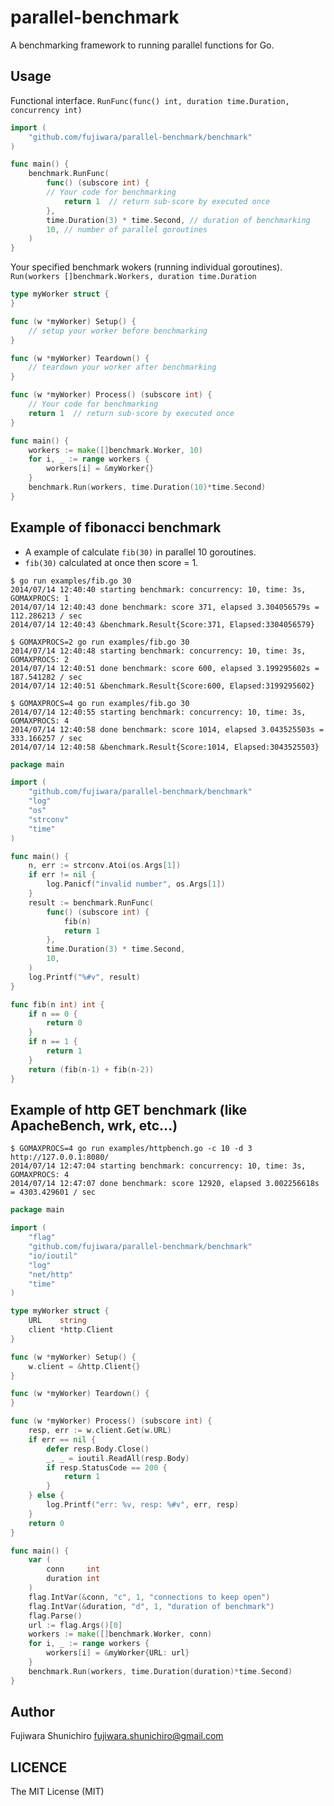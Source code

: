parallel-benchmark
=============

A benchmarking framework to running parallel functions for Go.

Usage
-----

Functional interface.
`RunFunc(func() int, duration time.Duration, concurrency int)`

```go
import (
	"github.com/fujiwara/parallel-benchmark/benchmark"
)

func main() {
	benchmark.RunFunc(
		func() (subscore int) {
		// Your code for benchmarking
			return 1  // return sub-score by executed once
		},
		time.Duration(3) * time.Second, // duration of benchmarking
		10, // number of parallel goroutines
	)
}
```

Your specified benchmark wokers (running individual goroutines).
`Run(workers []benchmark.Workers, duration time.Duration`

```go
type myWorker struct {
}

func (w *myWorker) Setup() {
	// setup your worker before benchmarking
}

func (w *myWorker) Teardown() {
	// teardown your worker after benchmarking
}

func (w *myWorker) Process() (subscore int) {
	// Your code for benchmarking
	return 1  // return sub-score by executed once
}

func main() {
	workers := make([]benchmark.Worker, 10)
	for i, _ := range workers {
		workers[i] = &myWorker{}
	}
	benchmark.Run(workers, time.Duration(10)*time.Second)
}
```

Example of fibonacci benchmark
------

* A example of calculate `fib(30)` in parallel 10 goroutines.
* `fib(30)` calculated at once then score = 1.

```
$ go run examples/fib.go 30
2014/07/14 12:40:40 starting benchmark: concurrency: 10, time: 3s, GOMAXPROCS: 1
2014/07/14 12:40:43 done benchmark: score 371, elapsed 3.304056579s = 112.286213 / sec
2014/07/14 12:40:43 &benchmark.Result{Score:371, Elapsed:3304056579}

$ GOMAXPROCS=2 go run examples/fib.go 30
2014/07/14 12:40:48 starting benchmark: concurrency: 10, time: 3s, GOMAXPROCS: 2
2014/07/14 12:40:51 done benchmark: score 600, elapsed 3.199295602s = 187.541282 / sec
2014/07/14 12:40:51 &benchmark.Result{Score:600, Elapsed:3199295602}

$ GOMAXPROCS=4 go run examples/fib.go 30
2014/07/14 12:40:55 starting benchmark: concurrency: 10, time: 3s, GOMAXPROCS: 4
2014/07/14 12:40:58 done benchmark: score 1014, elapsed 3.043525503s = 333.166257 / sec
2014/07/14 12:40:58 &benchmark.Result{Score:1014, Elapsed:3043525503}
```

```go
package main

import (
	"github.com/fujiwara/parallel-benchmark/benchmark"
	"log"
	"os"
	"strconv"
	"time"
)

func main() {
	n, err := strconv.Atoi(os.Args[1])
	if err != nil {
		log.Panicf("invalid number", os.Args[1])
	}
	result := benchmark.RunFunc(
		func() (subscore int) {
			fib(n)
			return 1
		},
		time.Duration(3) * time.Second,
		10,
	)
	log.Printf("%#v", result)
}

func fib(n int) int {
	if n == 0 {
		return 0
	}
	if n == 1 {
		return 1
	}
	return (fib(n-1) + fib(n-2))
}
```

Example of http GET benchmark (like ApacheBench, wrk, etc...)
------

```
$ GOMAXPROCS=4 go run examples/httpbench.go -c 10 -d 3 http://127.0.0.1:8080/
2014/07/14 12:47:04 starting benchmark: concurrency: 10, time: 3s, GOMAXPROCS: 4
2014/07/14 12:47:07 done benchmark: score 12920, elapsed 3.002256618s = 4303.429601 / sec
```

```go
package main

import (
	"flag"
	"github.com/fujiwara/parallel-benchmark/benchmark"
	"io/ioutil"
	"log"
	"net/http"
	"time"
)

type myWorker struct {
	URL    string
	client *http.Client
}

func (w *myWorker) Setup() {
	w.client = &http.Client{}
}

func (w *myWorker) Teardown() {
}

func (w *myWorker) Process() (subscore int) {
	resp, err := w.client.Get(w.URL)
	if err == nil {
		defer resp.Body.Close()
		_, _ = ioutil.ReadAll(resp.Body)
		if resp.StatusCode == 200 {
			return 1
		}
	} else {
		log.Printf("err: %v, resp: %#v", err, resp)
	}
	return 0
}

func main() {
	var (
		conn     int
		duration int
	)
	flag.IntVar(&conn, "c", 1, "connections to keep open")
	flag.IntVar(&duration, "d", 1, "duration of benchmark")
	flag.Parse()
	url := flag.Args()[0]
	workers := make([]benchmark.Worker, conn)
	for i, _ := range workers {
		workers[i] = &myWorker{URL: url}
	}
	benchmark.Run(workers, time.Duration(duration)*time.Second)
}
```

Author
------

Fujiwara Shunichiro <fujiwara.shunichiro@gmail.com>

LICENCE
-------

The MIT License (MIT)
